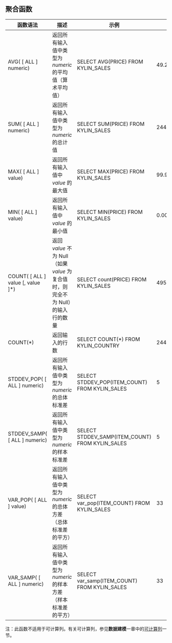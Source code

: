 ## 聚合函数

| 函数语法                              | 描述                                       | 示例                                       | 返回结果              |
| --------------------------------- | ---------------------------------------- | ---------------------------------------- | ----------------- |
| AVG( [ ALL ] numeric)             | 返回所有输入值中类型为 *numeric* 的平均值（算术平均值）        | SELECT AVG(PRICE) FROM KYLIN_SALES       | 49.23855638491023 |
| SUM( [ ALL ] numeric)             | 返回所有输入值中类型为 *numeric* 的总计值               | SELECT SUM(PRICE) FROM KYLIN_SALES       | 244075.5240       |
| MAX( [ ALL  ] value)              | 返回所有输入值中 *value* 的最大值                    | SELECT MAX(PRICE) FROM KYLIN_SALES       | 99.9865           |
| MIN( [ ALL ] value)               | 返回所有输入值中 *value* 的最小值                    | SELECT MIN(PRICE) FROM KYLIN_SALES       | 0.0008            |
| COUNT( [ ALL ] value [, value ]*) | 返回 *value* 不为 Null（如果 *value* 为复合值时，则完全不为 Null）的输入行的数量 | SELECT count(PRICE) FROM KYLIN_SALES     | 4957              |
| COUNT(*)                          | 返回输入的行数                                  | SELECT COUNT(*) FROM KYLIN_COUNTRY       | 244               |
| STDDEV_POP( [ ALL ] numeric)      | 返回所有输入值中类型为 *numeric* 的总体标准差             | SELECT STDDEV_POP(ITEM_COUNT) FROM KYLIN_SALES | 5                 |
| STDDEV_SAMP( [ ALL ] numeric)     | 返回所有输入值中类型为 *numeric* 的样本标准差             | SELECT STDDEV_SAMP(ITEM_COUNT) FROM KYLIN_SALES | 5                 |
| VAR_POP( [ ALL ] value)           | 返回所有输入值中类型为 *numeric* 的总体方差（总体标准差的平方）    | SELECT var_pop(ITEM_COUNT) FROM KYLIN_SALES | 33                |
| VAR_SAMP( [ ALL ] numeric)        | 返回所有输入值中类型为 *numeric* 的样本方差（样本标准差的平方）    | SELECT var_samp(ITEM_COUNT) FROM KYLIN_SALES | 33                |

注：此函数不适用于可计算列。有关可计算列，参见**数据建模**一章中的[可计算列](model/computed_column.cn.md)一节。
